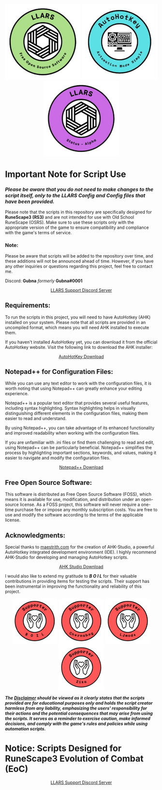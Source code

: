 <p align="center">
  <img width="250" height="250" src="https://github.com/Gubna-Tech/RuneScape/blob/main/Assets/Logo/LLARS/LLARS%20Logo.png">
  <img width="250" height="250" src="https://github.com/Gubna-Tech/RuneScape/blob/main/Assets/Logo/LLARS/AHK%20Logo.png">
  <img width="250" height="250" src="https://github.com/Gubna-Tech/RuneScape/blob/main/Assets/Logo/LLARS/LLARS%20Status.png">
</p>

# Important Note for Script Use
### *Please be aware that you do not need to make changes to the script itself, only to the LLARS Config and Config files that have been provided.*
Please note that the scripts in this repository are specifically designed for **RuneScape3 (RS3)** and are not intended for use with Old School RuneScape (OSRS). Make sure to use these scripts only with the appropriate version of the game to ensure compatibility and compliance with the game's terms of service.

### Note: 
Please be aware that scripts will be added to the repository over time, and these additions will not be announced ahead of time. However, if you have any other inquiries or questions regarding this project, feel free to contact me. 

Discord: **Gubna** *formerly* **Gubna#0001**

<p align="center">
  <a href="https://discord.gg/VmFXqQ9FhJ">LLARS Support Discord Server</a>
</p>

## Requirements:
To run the scripts in this project, you will need to have AutoHotkey (AHK) installed on your system. Please note that all scripts are provided in an uncompiled format, which means you will need AHK installed to execute them.

If you haven't installed AutoHotkey yet, you can download it from the official AutoHotkey website. Visit the following link to download the AHK installer:

<p align="center">
  <a href="https://www.autohotkey.com/download/ahk-install.exe">AutoHotKey Download</a>
</p>

## Notepad++ for Configuration Files:
While you can use any text editor to work with the configuration files, it is worth noting that using Notepad++ can greatly enhance your editing experience.

Notepad++ is a popular text editor that provides several useful features, including syntax highlighting. Syntax highlighting helps in visually distinguishing different elements in the configuration files, making them easier to read and understand.

By using Notepad++, you can take advantage of its enhanced functionality and improved readability when working with the configuration files.

If you are unfamiliar with .ini files or find them challenging to read and edit, using Notepad++ can be particularly beneficial. Notepad++ simplifies the process by highlighting important sections, keywords, and values, making it easier to navigate and modify the configuration files.

<p align="center">
  <a href="https://notepad-plus-plus.org/downloads/">Notepad++ Download</a>
</p>

## Free Open Source Software:
This software is distributed as Free Open Source Software (FOSS), which means it is available for use, modification, and distribution under an open-source license. As a FOSS project, this software will never require a one-time purchase fee or impose any monthly subscription costs. You are free to use and modify the software according to the terms of the applicable license.

## Acknowledgments:
Special thanks to [maestrith.com](https://www.maestrith.com/) for the creation of AHK-Studio, a powerful AutoHotkey integrated development environment (IDE). I highly recommend AHK-Studio for developing and managing AutoHotkey scripts.

<p align="center">
  <a href="https://www.maestrith.com/ahk-studio/">AHK Studio Download</a>
</p>

I would also like to extend my gratitude to ***B O I L*** for their valuable contributions in providing items for testing the scripts. Their support has been instrumental in improving the functionality and reliability of this project.

<p align="center">
  <img width="150" height="150" src="https://github.com/Gubna-Tech/RuneScape/blob/main/Assets/Logo/Supporter/Support%20BOIL.png">
  <img width="150" height="150" src="https://github.com/Gubna-Tech/RuneScape/blob/main/Assets/Logo/Supporter/Support%20Chernabog.png">
  <img width="150" height="150" src="https://github.com/Gubna-Tech/RuneScape/blob/main/Assets/Logo/Supporter/Support%20LJmods.png">
  <img width="150" height="150" src="https://github.com/Gubna-Tech/RuneScape/blob/main/Assets/Logo/Supporter/Support%20Zika.png">
</p>

***The [Disclaimer](Disclaimer.md) should be viewed as it clearly states that the scripts provided are for educational purposes only and holds the script creator harmless from any liability, emphasizing the users' responsibility for their actions and the potential consequences that may arise from using the scripts. It serves as a reminder to exercise caution, make informed decisions, and comply with the game's rules and policies while using automation scripts.***

# Notice: Scripts Designed for RuneScape3 Evolution of Combat (EoC)

<p align="center">
  <a href="https://discord.gg/VmFXqQ9FhJ">LLARS Support Discord Server</a>
</p>
